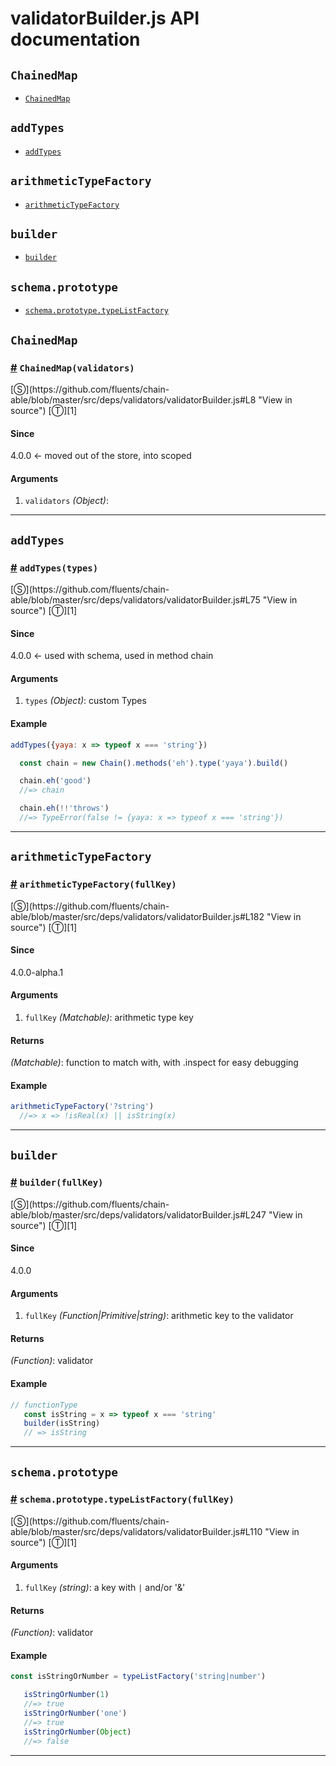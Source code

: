 # validatorBuilder.js API documentation

<!-- div class="toc-container" -->

<!-- div -->

## `ChainedMap`
* <a href="#ChainedMap">`ChainedMap`</a>

<!-- /div -->

<!-- div -->

## `addTypes`
* <a href="#addTypes">`addTypes`</a>

<!-- /div -->

<!-- div -->

## `arithmeticTypeFactory`
* <a href="#arithmeticTypeFactory">`arithmeticTypeFactory`</a>

<!-- /div -->

<!-- div -->

## `builder`
* <a href="#builder">`builder`</a>

<!-- /div -->

<!-- div -->

## `schema.prototype`
* <a href="#schema-prototype-typeListFactory">`schema.prototype.typeListFactory`</a>

<!-- /div -->

<!-- /div -->

<!-- div class="doc-container" -->

<!-- div -->

## `ChainedMap`

<!-- div -->

<h3 id="ChainedMap"><a href="#ChainedMap">#</a>&nbsp;<code>ChainedMap(validators)</code></h3>
[&#x24C8;](https://github.com/fluents/chain-able/blob/master/src/deps/validators/validatorBuilder.js#L8 "View in source") [&#x24C9;][1]



#### Since
4.0.0 <- moved out of the store, into scoped

#### Arguments
1. `validators` *(Object)*:

---

<!-- /div -->

<!-- /div -->

<!-- div -->

## `addTypes`

<!-- div -->

<h3 id="addTypes"><a href="#addTypes">#</a>&nbsp;<code>addTypes(types)</code></h3>
[&#x24C8;](https://github.com/fluents/chain-able/blob/master/src/deps/validators/validatorBuilder.js#L75 "View in source") [&#x24C9;][1]



#### Since
4.0.0 <- used with schema, used in method chain

#### Arguments
1. `types` *(Object)*: custom Types

#### Example
```js
addTypes({yaya: x => typeof x === 'string'})

  const chain = new Chain().methods('eh').type('yaya').build()

  chain.eh('good')
  //=> chain

  chain.eh(!!'throws')
  //=> TypeError(false != {yaya: x => typeof x === 'string'})
```
---

<!-- /div -->

<!-- /div -->

<!-- div -->

## `arithmeticTypeFactory`

<!-- div -->

<h3 id="arithmeticTypeFactory"><a href="#arithmeticTypeFactory">#</a>&nbsp;<code>arithmeticTypeFactory(fullKey)</code></h3>
[&#x24C8;](https://github.com/fluents/chain-able/blob/master/src/deps/validators/validatorBuilder.js#L182 "View in source") [&#x24C9;][1]



#### Since
4.0.0-alpha.1

#### Arguments
1. `fullKey` *(Matchable)*: arithmetic type key

#### Returns
*(Matchable)*: function to match with, with .inspect for easy debugging

#### Example
```js
arithmeticTypeFactory('?string')
  //=> x => !isReal(x) || isString(x)
```
---

<!-- /div -->

<!-- /div -->

<!-- div -->

## `builder`

<!-- div -->

<h3 id="builder"><a href="#builder">#</a>&nbsp;<code>builder(fullKey)</code></h3>
[&#x24C8;](https://github.com/fluents/chain-able/blob/master/src/deps/validators/validatorBuilder.js#L247 "View in source") [&#x24C9;][1]



#### Since
4.0.0

#### Arguments
1. `fullKey` *(Function|Primitive|string)*: arithmetic key to the validator

#### Returns
*(Function)*: validator

#### Example
```js
// functionType
   const isString = x => typeof x === 'string'
   builder(isString)
   // => isString
```
---

<!-- /div -->

<!-- /div -->

<!-- div -->

## `schema.prototype`

<!-- div -->

<h3 id="schema-prototype-typeListFactory"><a href="#schema-prototype-typeListFactory">#</a>&nbsp;<code>schema.prototype.typeListFactory(fullKey)</code></h3>
[&#x24C8;](https://github.com/fluents/chain-able/blob/master/src/deps/validators/validatorBuilder.js#L110 "View in source") [&#x24C9;][1]



#### Arguments
1. `fullKey` *(string)*: a key with `|` and/or '&'

#### Returns
*(Function)*: validator

#### Example
```js
const isStringOrNumber = typeListFactory('string|number')

   isStringOrNumber(1)
   //=> true
   isStringOrNumber('one')
   //=> true
   isStringOrNumber(Object)
   //=> false
```
---

<!-- /div -->

<!-- /div -->

<!-- /div -->

 [1]: #chainedmap "Jump back to the TOC."
